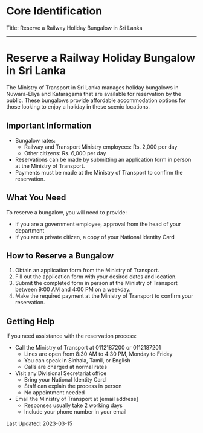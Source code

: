 # Core Identification
Title: Reserve a Railway Holiday Bungalow in Sri Lanka

---
# Reserve a Railway Holiday Bungalow in Sri Lanka

The Ministry of Transport in Sri Lanka manages holiday bungalows in Nuwara-Eliya and Kataragama that are available for reservation by the public. These bungalows provide affordable accommodation options for those looking to enjoy a holiday in these scenic locations.

## Important Information

- Bungalow rates:
    - Railway and Transport Ministry employees: Rs. 2,000 per day
    - Other citizens: Rs. 6,000 per day
- Reservations can be made by submitting an application form in person at the Ministry of Transport.
- Payments must be made at the Ministry of Transport to confirm the reservation.

## What You Need

To reserve a bungalow, you will need to provide:

- If you are a government employee, approval from the head of your department
- If you are a private citizen, a copy of your National Identity Card

## How to Reserve a Bungalow

1. Obtain an application form from the Ministry of Transport.
2. Fill out the application form with your desired dates and location.
3. Submit the completed form in person at the Ministry of Transport between 9:00 AM and 4:00 PM on a weekday.
4. Make the required payment at the Ministry of Transport to confirm your reservation.

## Getting Help

If you need assistance with the reservation process:

- Call the Ministry of Transport at 0112187200 or 0112187201
    - Lines are open from 8:30 AM to 4:30 PM, Monday to Friday
    - You can speak in Sinhala, Tamil, or English
    - Calls are charged at normal rates
- Visit any Divisional Secretariat office
    - Bring your National Identity Card
    - Staff can explain the process in person
    - No appointment needed
- Email the Ministry of Transport at [email address]
    - Responses usually take 2 working days
    - Include your phone number in your email

Last Updated: 2023-03-15